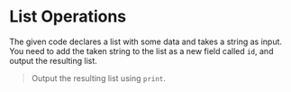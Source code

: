 # List Operations

The given code declares a list with some data and takes a string as input.
You need to add the taken string to the list as a new field called `id`, and output the resulting list.

>Output the resulting list using `print`.